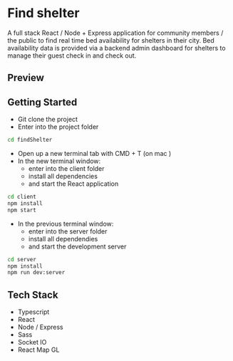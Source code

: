 # Find shelter

A full stack React / Node + Express application for community members / the public to find real time bed availability for shelters in their city. Bed availability data is provided via a backend admin dashboard for shelters to manage their guest check in and check out. 

## Preview

## Getting Started
- Git clone the project
- Enter into the project folder

``` bash
cd findShelter
```
- Open up a new terminal tab with CMD + T (on mac )
- In the new terminal window:
    - enter into the client folder
    - install all dependencies
    - and start the React application

``` bash
cd client
npm install
npm start
```

- In the previous terminal window:
    - enter into the server folder
    - install all dependendies
    - and start the development server

``` bash
cd server 
npm install
npm run dev:server
```

## Tech Stack

- Typescript
- React
- Node / Express
- Sass
- Socket IO
- React Map GL
